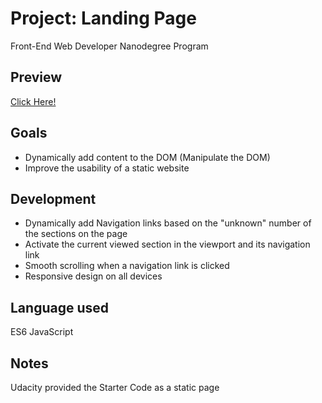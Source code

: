 # Project: Landing Page
Front-End Web Developer Nanodegree Program

## Preview
<a href="https://hazem-saber.github.io/landing-page/" target="_blank">Click Here!</a>

## Goals
<ul>
  <li>Dynamically add content to the DOM (Manipulate the DOM)</li>
  <li>Improve the usability of a static website</li>
</ul>

## Development
<ul>
  <li>Dynamically add Navigation links based on the "unknown" number of the sections on the page</li>
  <li>Activate the current viewed section in the viewport and its navigation link</li>
  <li>Smooth scrolling when a navigation link is clicked</li>
  <li>Responsive design on all devices</li>
</ul>

## Language used
ES6 JavaScript

## Notes
Udacity provided the Starter Code as a static page
